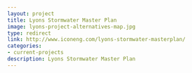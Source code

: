 ```yaml
---
layout: project
title: Lyons Stormwater Master Plan
image: lyons-project-alternatives-map.jpg
type: redirect
link: http://www.iconeng.com/lyons-stormwater-masterplan/
categories:
- current-projects
description: Lyons Stormwater Master Plan
---
```


